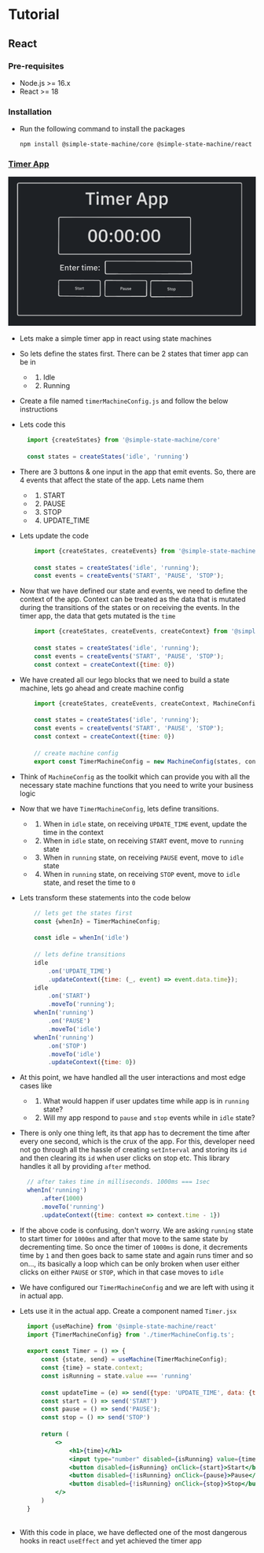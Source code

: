 # Tutorial

## React

### Pre-requisites

- Node.js >= 16.x
- React >= 18

### Installation
- Run the following command to install the packages
    ```
    npm install @simple-state-machine/core @simple-state-machine/react
    ```

### [Timer App](https://codesandbox.io/p/sandbox/timer-5f7zkf)

![Timer App Demo](assets/timer-app.png)
- Lets make a simple timer app in react using state machines
- So lets define the states first. There can be 2 states that timer app can be in
  - 1. Idle
  - 2. Running 
- Create a file named `timerMachineConfig.js` and follow the below instructions
- Lets code this
  ```js
    import {createStates} from '@simple-state-machine/core'

    const states = createStates('idle', 'running')
  ```
- There are 3 buttons & one input in the app that emit events. So, there are 4 events that affect the state of the app. Lets name them
  - 1. START
  - 2. PAUSE
  - 3. STOP
  - 4. UPDATE_TIME

- Lets update the code
    ```js
        import {createStates, createEvents} from '@simple-state-machine/core'

        const states = createStates('idle', 'running');
        const events = createEvents('START', 'PAUSE', 'STOP');
    ```
- Now that we have defined our state and events, we need to define the context of the app. Context can be treated as the data that is mutated during the transitions of the states or on receiving the events. In the timer app, the data that gets mutated is the `time`
    ```js
        import {createStates, createEvents, createContext} from '@simple-state-machine/core'

        const states = createStates('idle', 'running');
        const events = createEvents('START', 'PAUSE', 'STOP');
        const context = createContext({time: 0})
    ```
- We have created all our lego blocks that we need to build a state machine, lets go ahead and create machine config 
    ```js
        import {createStates, createEvents, createContext, MachineConfig} from '@simple-state-machine/core'

        const states = createStates('idle', 'running');
        const events = createEvents('START', 'PAUSE', 'STOP');
        const context = createContext({time: 0})

        // create machine config
        export const TimerMachineConfig = new MachineConfig(states, context, events)
    ```
- Think of `MachineConfig` as the toolkit which can provide you with all the necessary state machine functions that you need to write your business logic
- Now that we have `TimerMachineConfig`, lets define transitions. 
  - 1. When in `idle` state, on receiving `UPDATE_TIME` event, update the time in the context
  - 2. When in `idle` state, on receiving `START` event, move to `running` state
  - 3. When in `running` state, on receiving `PAUSE` event, move to `idle` state
  - 4. When in `running` state, on receiving `STOP` event, move to `idle` state, and reset the time to `0`
- Lets transform these statements into the code below
    ```js
        // lets get the states first
        const {whenIn} = TimerMachineConfig;

        const idle = whenIn('idle')
        
        // lets define transitions
        idle
            .on('UPDATE_TIME')
            .updateContext({time: (_, event) => event.data.time});
        idle
            .on('START')
            .moveTo('running');
        whenIn('running')
            .on('PAUSE')
            .moveTo('idle')
        whenIn('running')
            .on('STOP')
            .moveTo('idle')
            .updateContext({time: 0})
    ```
- At this point, we have handled all the user interactions and most edge cases like
  - 1. What would happen if user updates time while app is in `running` state?
  - 2. Will my app respond to `pause` and `stop` events while in `idle` state?

- There is only one thing left, its that app has to decrement the time after every one second, which is the crux of the app. For this, developer need not go through all the hassle of creating `setInterval` and storing its `id` and then clearing its `id` when user clicks on stop etc. This library handles it all by providing `after` method. 
  ```js
    // after takes time in milliseconds. 1000ms === 1sec
    whenIn('running')
        .after(1000)
        .moveTo('running')
        .updateContext({time: context => context.time - 1})
  ```
- If the above code is confusing, don't worry. We are asking `running` state to start timer for `1000ms` and after that move to the same state by decrementing time. So once the timer of `1000ms` is done, it decrements time by `1` and then goes back to same state and again runs timer and so on..., its basically a loop which can be only broken when user either clicks on either `PAUSE` or `STOP`, which in that case moves to `idle`

- We have configured our `TimerMachineConfig` and we are left with using it in actual app.
- Lets use it in the actual app. Create a component named `Timer.jsx`
  
  ```jsx
    import {useMachine} from '@simple-state-machine/react'
    import {TimerMachineConfig} from './timerMachineConfig.ts';

    export const Timer = () => {
        const {state, send} = useMachine(TimerMachineConfig);
        const {time} = state.context;
        const isRunning = state.value === 'running'
        
        const updateTime = (e) => send({type: 'UPDATE_TIME', data: {time: e.currentTarget.value}});
        const start = () => send('START')
        const pause = () => send('PAUSE');
        const stop = () => send('STOP')

        return (
            <>
                <h1>{time}</h1>
                <input type="number" disabled={isRunning} value={time} onChange={updateTime} />
                <button disabled={isRunning} onClick={start}>Start</button>
                <button disabled={!isRunning} onClick={pause}>Pause</button>
                <button disabled={!isRunning} onClick={stop}>Stop</button>
            </>
        )
    }
   
  ```
- With this code in place, we have deflected one of the most dangerous hooks in react `useEffect` and yet achieved the timer app
